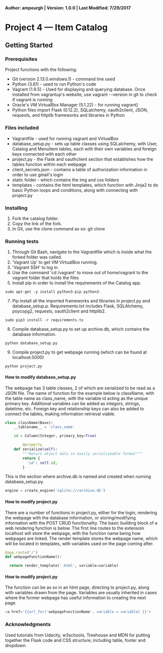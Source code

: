 #### Author: ampourgh | Version: 1.0.0 | Last Modified: 7/29/2017

# Project 4 — Item Catalog

## Getting Started

### Prerequisites
Project functions with the following:
* Git (version 2.13.0.windows.1) - command line used
* Python (3.61) - used to run Python's code
* Vagrant (1.9.5) - Used for displaying and querying database. Once installed from vagrantup's website, use vagrant --version in git to check if vagrant is running
* Oracle's VM VirtualBox Manager (5.1.22) - for running vagrant]
* Python files import Flask (0.12.2), SQLalchemy, oauth2client, JSON, requests, and httplib frameworks and libraries in Python

### Files included
* Vagrantfile - used for running vagrant and VirtualBox
* database_setup.py - sets up table classes using SQLalchemy, with User, Catalog and MenuItem tables, each with their own variables and foreign keys connected with each other
* project.py - the Flask and oauthclient section that establishes how the tables function within each webpage
* client_secrets.json - contains a table of authorization information in order to use gmail's login
* static folder - which contains the img and css folders
* templates - contains the html templates, which function with Jinja2 to do basic Python loops and conditions, along with connecting with project.py

### Installing
1. Fork the catalog folder.
2. Copy the link of the fork.
3. In Git, use the clone command as so: git clone <forked url> <folder name>

### Running tests
1. Through Git Bash, navigate to the Vagrantfile which is inside what the forked folder was called.
2. 'Vagrant Up' to get VM VirtualBox running.
3. 'Vagrant SSH' to log in.
4. Use the command 'cd /vagrant' to move out of home/vagrant to the vagrant folder that holds the files
5. Install pip in order to install the requirements of the Catalog app.
```
sudo apt-get -y install python3-pip python3-
```
7. Pip install all the imported frameworks and libraries in project.py and database_setup.p. Requirements.txt includes Flask, SQLAlchemy, psycopg2, requests, oauth2client and httplib2.
```
sudo pip3 install -r requirements.tx
```
8. Compile database_setup.py to set up archive.db, which contains the database information.
```
python database_setup.py
```
9. Compile project.py to get webpage running (which can be found at localhost:5000)
```
python project.py
```

#### How to modify database_setup.py

The webpage has 3 table classes, 2 of which are serialized to be read as a JSON file. The name of function for the example below is className, with the table name as class_name, with the variable id acting as the unique primary key. Additional variables can be added as integors, strings, datetime, etc. Foreign key and relationship keys can also be added to connect the tables, making information retrieval viable.

```python
class className(Base):
    __tablename__ = 'class_name'

    id = Column(Integer, primary_key=True)

        @property
    def serialize(self):
        """Return object data in easily serializeable format"""
        return {
          'id': self.id,
        }
```

This is the section where archive.db is named and created when running database_setup.py.
```python
engine = create_engine('sqlite:///archive.db')
```

#### How to modify project.py

There are a number of functions in project.py, either for the login, rendering the webpage with the database information, or storing/modifying information with the POST CRUD functionality. The basic building block of a web rendering function is below. The first line routes to the extension localhost will store the webpage, with the function name being how webpages are linked. The render template stores the webpage name, which will be located in templates, with variables used on the page coming after.

```python
@app.route('/')
def webpageFunctionName():

  return render_template('.html', variable=variable)
```

#### How to modify project.py

The function can be as so in an html page, directing to project.py, along with variables drawn from the page. Variables are usually inherited in cases where the former webpage has useful information to creating the next page.

```python
<a href='{{url_for('webpageFunctionName', variable = variable) }}'>
```

### Acknowledgments
Used tutorials from Udacity, w3schools, Treehouse and MDN for putting together the Flask code and CSS structure; including table, footer and dropdown.
